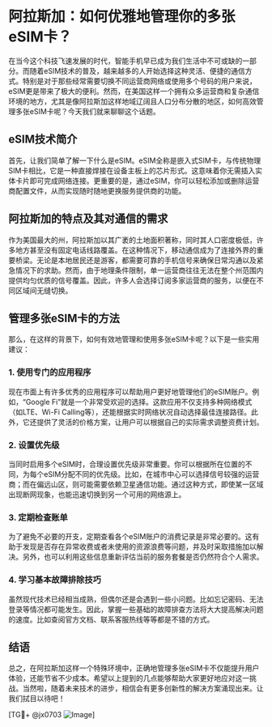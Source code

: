 # 阿拉斯加：如何优雅地管理你的多张eSIM卡？

在当今这个科技飞速发展的时代，智能手机早已成为我们生活中不可或缺的一部分。而随着eSIM技术的普及，越来越多的人开始选择这种灵活、便捷的通信方式。特别是对于那些经常需要切换不同运营商网络或使用多个号码的用户来说，eSIM更是带来了极大的便利。然而，在美国这样一个拥有众多运营商和复杂通信环境的地方，尤其是像阿拉斯加这样地域辽阔且人口分布分散的地区，如何高效管理多张eSIM卡呢？今天我们就来聊聊这个话题。

## eSIM技术简介

首先，让我们简单了解一下什么是eSIM。eSIM全称是嵌入式SIM卡，与传统物理SIM卡相比，它是一种直接焊接在设备主板上的芯片形式。这意味着你无需插入实体卡片即可完成网络连接。更重要的是，通过eSIM，你可以轻松添加或删除运营商配置文件，从而实现随时随地更换服务提供商的功能。

## 阿拉斯加的特点及其对通信的需求

作为美国最大的州，阿拉斯加以其广袤的土地面积著称，同时其人口密度极低，许多地方甚至没有固定电话线路覆盖。在这种情况下，移动通信成为了连接外界的重要桥梁。无论是本地居民还是游客，都需要可靠的手机信号来确保日常沟通以及紧急情况下的求助。然而，由于地理条件限制，单一运营商往往无法在整个州范围内提供均匀优质的信号覆盖。因此，许多人会选择订阅多家运营商的服务，以便在不同区域间无缝切换。

## 管理多张eSIM卡的方法

那么，在这样的背景下，如何有效地管理和使用多张eSIM卡呢？以下是一些实用建议：

### 1. 使用专门的应用程序

现在市面上有许多优秀的应用程序可以帮助用户更好地管理他们的eSIM账户。例如，“Google Fi”就是一个非常受欢迎的选择。这款应用不仅支持多种网络模式（如LTE、Wi-Fi Calling等），还能根据实时网络状况自动选择最佳连接路径。此外，它还提供了灵活的价格方案，让用户可以根据自己的实际需求调整资费计划。

### 2. 设置优先级

当同时启用多个eSIM时，合理设置优先级非常重要。你可以根据所在位置的不同，为每个eSIM分配不同的优先级。比如，在城市中心可以选择信号较强的运营商；而在偏远山区，则可能需要依赖卫星通信功能。通过这种方式，即使某一区域出现断网现象，也能迅速切换到另一个可用的网络源上。

### 3. 定期检查账单

为了避免不必要的开支，定期查看各个eSIM账户的消费记录是非常必要的。这有助于发现是否存在异常收费或者未使用的资源浪费等问题，并及时采取措施加以解决。另外，也可以利用这些信息重新评估当前的服务套餐是否仍然符合个人需求。

### 4. 学习基本故障排除技巧

虽然现代技术已经相当成熟，但偶尔还是会遇到一些小问题。比如忘记密码、无法登录等情况都可能发生。因此，掌握一些基础的故障排查方法将大大提高解决问题的速度。比如查阅官方文档、联系客服热线等等都是不错的方式。

## 结语

总之，在阿拉斯加这样一个特殊环境中，正确地管理多张eSIM卡不仅能提升用户体验，还能节省不少成本。希望以上提到的几点能够帮助大家更好地应对这一挑战。当然啦，随着未来技术的进步，相信会有更多创新性的解决方案涌现出来。让我们拭目以待吧！

[TG💪+ @jx0703 ![Image](https://github.com/user-attachments/assets/dbca1d08-cadb-493c-b0ec-ad6f7a83f270)]